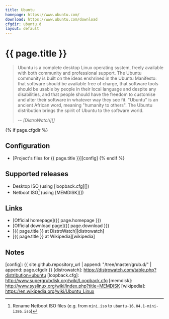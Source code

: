 ```yaml
---
title: Ubuntu
homepage: https://www.ubuntu.com/
download: https://www.ubuntu.com/download
cfgdir: ubuntu.d
layout: default
---
```


# {{ page.title }}

> Ubuntu is a complete desktop Linux operating system, freely available with
> both community and professional support. The Ubuntu community is built on the
> ideas enshrined in the Ubuntu Manifesto: that software should be available
> free of charge, that software tools should be usable by people in their local
> language and despite any disabilities, and that people should have the freedom
> to customise and alter their software in whatever way they see fit. "Ubuntu"
> is an ancient African word, meaning "humanity to others". The Ubuntu
> distribution brings the spirit of Ubuntu to the software world.
>
> -- <cite markdown="1">[DistroWatch][]</cite>


{% if page.cfgdir %}
## Configuration

- [Project's files for {{ page.title }}][config]
{% endif %}


## Supported releases

- Desktop ISO (using [loopback.cfg][])
- Netboot ISO[^note1] (using [MEMDISK][])


## Links

- [Official homepage]({{ page.homepage }})
- [Official download page]({{ page.download }})
- [{{ page.title }} at DistroWatch][distrowatch]
- [{{ page.title }} at Wikipedia][wikipedia]


## Notes

[^note1]: Rename Netboot ISO files (e.g. from `mini.iso` to `ubuntu-16.04.1-mini-i386.iso`)


[config]: {{ site.github.repository_url | append: "/tree/master/grub.d/" | append: page.cfgdir }}
[distrowatch]: https://distrowatch.com/table.php?distribution=ubuntu
[loopback.cfg]: http://www.supergrubdisk.org/wiki/Loopback.cfg
[memdisk]: http://www.syslinux.org/wiki/index.php?title=MEMDISK
[wikipedia]: https://en.wikipedia.org/wiki/Ubuntu_Linux
